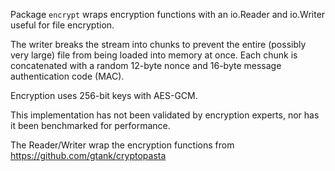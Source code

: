 Package `encrypt` wraps encryption functions with an io.Reader and io.Writer useful for file encryption.

The writer breaks the stream into chunks to prevent the entire (possibly very large) file from being loaded into memory at once.
Each chunk is concatenated with a random 12-byte nonce and 16-byte message authentication code (MAC).

Encryption uses 256-bit keys with AES-GCM.

This implementation has not been validated by encryption experts, nor has it been benchmarked for performance.

The Reader/Writer wrap the encryption functions from https://github.com/gtank/cryptopasta